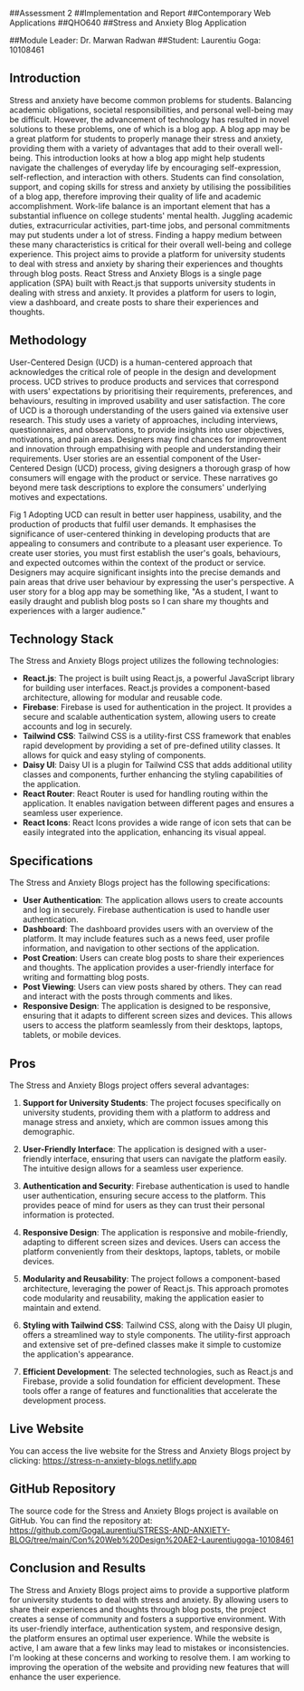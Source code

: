 ##Assessment 2
##Implementation and Report 
##Contemporary Web Applications
##QHO640
##Stress and Anxiety Blog Application


##Module Leader: Dr. Marwan Radwan
##Student: Laurentiu Goga: 10108461


## Introduction

Stress and anxiety have become common problems for students. Balancing academic obligations, societal responsibilities, and personal well-being may be difficult. However, the advancement of technology has resulted in novel solutions to these problems, one of which is a blog app. A blog app may be a great platform for students to properly manage their stress and anxiety, providing them with a variety of advantages that add to their overall well-being. This introduction looks at how a blog app might help students navigate the challenges of everyday life by encouraging self-expression, self-reflection, and interaction with others. Students can find consolation, support, and coping skills for stress and anxiety by utilising the possibilities of a blog app, therefore improving their quality of life and academic accomplishment.
Work-life balance is an important element that has a substantial influence on college students' mental health. Juggling academic duties, extracurricular activities, part-time jobs, and personal commitments may put students under a lot of stress. Finding a happy medium between these many characteristics is critical for their overall well-being and college experience.
This project aims to provide a platform for university students to deal with stress and anxiety by sharing their experiences and thoughts through blog posts.
React Stress and Anxiety Blogs is a single page application (SPA) built with React.js that supports university students in dealing with stress and anxiety. It provides a platform for users to login, view a dashboard, and create posts to share their experiences and thoughts.


## Methodology

User-Centered Design (UCD) is a human-centered approach that acknowledges the critical role of people in the design and development process. UCD strives to produce products and services that correspond with users' expectations by prioritising their requirements, preferences, and behaviours, resulting in improved usability and user satisfaction.
The core of UCD is a thorough understanding of the users gained via extensive user research. This study uses a variety of approaches, including interviews, questionnaires, and observations, to provide insights into user objectives, motivations, and pain areas. Designers may find chances for improvement and innovation through empathising with people and understanding their requirements.
User stories are an essential component of the User-Centered Design (UCD) process, giving designers a thorough grasp of how consumers will engage with the product or service. These narratives go beyond mere task descriptions to explore the consumers' underlying motives and expectations.
 
Fig 1
Adopting UCD can result in better user happiness, usability, and the production of products that fulfil user demands. It emphasises the significance of user-centered thinking in developing products that are appealing to consumers and contribute to a pleasant user experience.
To create user stories, you must first establish the user's goals, behaviours, and expected outcomes within the context of the product or service. Designers may acquire significant insights into the precise demands and pain areas that drive user behaviour by expressing the user's perspective. A user story for a blog app may be something like, "As a student, I want to easily draught and publish blog posts so I can share my thoughts and experiences with a larger audience."

## Technology Stack

The Stress and Anxiety Blogs project utilizes the following technologies:

- **React.js**: The project is built using React.js, a powerful JavaScript library for building user interfaces. React.js provides a component-based architecture, allowing for modular and reusable code.
- **Firebase**: Firebase is used for authentication in the project. It provides a secure and scalable authentication system, allowing users to create accounts and log in securely.
- **Tailwind CSS**: Tailwind CSS is a utility-first CSS framework that enables rapid development by providing a set of pre-defined utility classes. It allows for quick and easy styling of components.
- **Daisy UI**: Daisy UI is a plugin for Tailwind CSS that adds additional utility classes and components, further enhancing the styling capabilities of the application.
- **React Router**: React Router is used for handling routing within the application. It enables navigation between different pages and ensures a seamless user experience.
- **React Icons**: React Icons provides a wide range of icon sets that can be easily integrated into the application, enhancing its visual appeal.

## Specifications

The Stress and Anxiety Blogs project has the following specifications:

- **User Authentication**: The application allows users to create accounts and log in securely. Firebase authentication is used to handle user authentication.
- **Dashboard**: The dashboard provides users with an overview of the platform. It may include features such as a news feed, user profile information, and navigation to other sections of the application.
- **Post Creation**: Users can create blog posts to share their experiences and thoughts. The application provides a user-friendly interface for writing and formatting blog posts.
- **Post Viewing**: Users can view posts shared by others. They can read and interact with the posts through comments and likes.
- **Responsive Design**: The application is designed to be responsive, ensuring that it adapts to different screen sizes and devices. This allows users to access the platform seamlessly from their desktops, laptops, tablets, or mobile devices.

## Pros

The Stress and Anxiety Blogs project offers several advantages:

1. **Support for University Students**: The project focuses specifically on university students, providing them with a platform to address and manage stress and anxiety, which are common issues among this demographic.

2. **User-Friendly Interface**: The application is designed with a user-friendly interface, ensuring that users can navigate the platform easily. The intuitive design allows for a seamless user experience.

3. **Authentication and Security**: Firebase authentication is used to handle user authentication, ensuring secure access to the platform. This provides peace of mind for users as they can trust their personal information is protected.

4. **Responsive Design**: The application is responsive and mobile-friendly, adapting to different screen sizes and devices. Users can access the platform conveniently from their desktops, laptops, tablets, or mobile devices.

5. **Modularity and Reusability**: The project follows a component-based architecture, leveraging the power of React.js. This approach promotes code modularity and reusability, making the application easier to maintain and extend.

6. **Styling with Tailwind CSS**: Tailwind CSS, along with the Daisy UI plugin, offers a streamlined way to style components. The utility-first approach and extensive set of pre-defined classes make it simple to customize the application's appearance.

7. **Efficient Development**: The selected technologies, such as React.js and Firebase, provide a solid foundation for efficient development. These tools offer a range of features and functionalities that accelerate the development process.

## Live Website

You can access the live website for the Stress and Anxiety Blogs project by clicking: https://stress-n-anxiety-blogs.netlify.app 

## GitHub Repository

The source code for the Stress and Anxiety Blogs project is available on GitHub. You can find the repository at: https://github.com/GogaLaurentiu/STRESS-AND-ANXIETY-BLOG/tree/main/Con%20Web%20Design%20AE2-Laurentiugoga-10108461 


## Conclusion and Results

The Stress and Anxiety Blogs project aims to provide a supportive platform for university students to deal with stress and anxiety. By allowing users to share their experiences and thoughts through blog posts, the project creates a sense of community and fosters a supportive environment. With its user-friendly interface, authentication system, and responsive design, the platform ensures an optimal user experience.
While the website is active, I am aware that a few links may lead to mistakes or inconsistencies.  I'm looking at these concerns and working to resolve them. I am working to improving the operation of the website and providing new features that will enhance the user experience.
